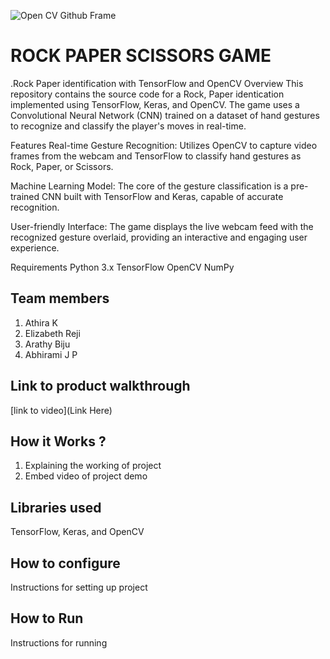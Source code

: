 ![Open CV Github Frame](https://github.com/TH-Activities/saturday-hack-night-template/assets/90635335/78554b37-32b2-4488-a10c-5c68098d7776)



# ROCK PAPER SCISSORS GAME
.Rock Paper identification with TensorFlow and OpenCV
Overview
This repository contains the source code for a Rock, Paper identication implemented using TensorFlow, Keras, and OpenCV. The game uses a Convolutional Neural Network (CNN) trained on a dataset of hand gestures to recognize and classify the player's moves in real-time.

Features
Real-time Gesture Recognition: Utilizes OpenCV to capture video frames from the webcam and TensorFlow to classify hand gestures as Rock, Paper, or Scissors.

Machine Learning Model: The core of the gesture classification is a pre-trained CNN built with TensorFlow and Keras, capable of accurate recognition.

User-friendly Interface: The game displays the live webcam feed with the recognized gesture overlaid, providing an interactive and engaging user experience.

Requirements
Python 3.x
TensorFlow
OpenCV
NumPy
## Team members
1. Athira K
2. Elizabeth Reji
3. Arathy Biju
4. Abhirami J P
## Link to product walkthrough
[link to video](Link Here)
## How it Works ?
1. Explaining the working of project
2. Embed video of project demo
## Libraries used
TensorFlow, Keras, and OpenCV
## How to configure
Instructions for setting up project
## How to Run
Instructions for running
